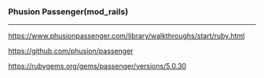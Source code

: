 ### Phusion Passenger(mod_rails)
---

https://www.phusionpassenger.com/library/walkthroughs/start/ruby.html

https://github.com/phusion/passenger

https://rubygems.org/gems/passenger/versions/5.0.30



